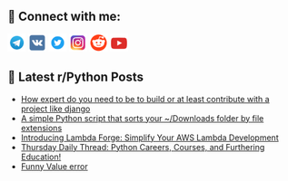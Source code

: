 ## 🔎 Connect with me:
[<img src="https://github.com/bullbesh/bullbesh/blob/main/images/Telegram.png" width="32" height="32" />](https://t.me/bullbesh)
[<img src="https://github.com/bullbesh/bullbesh/blob/main/images/VK.png" width="32" height="32" />](https://vk.com/bullbesh)
[<img src="https://github.com/bullbesh/bullbesh/blob/main/images/Twitter.png" width="32" height="32" />](https://twitter.com/bullbesh1)
[<img src="https://github.com/bullbesh/bullbesh/blob/main/images/Instagram.png" width="32" height="32" />](https://www.instagram.com/bullbesh)
[<img src="https://github.com/bullbesh/bullbesh/blob/main/images/Reddit.png" width="32" height="32" />](https://www.reddit.com/user/bullbesh)
[<img src="https://github.com/bullbesh/bullbesh/blob/main/images/YouTube.png" width="32" height="32" />](https://www.youtube.com/channel/UCtfjRs6uzgq5mfm8S06WTcg)

## 📕 Latest r/Python Posts
<!-- BLOG-POST-LIST:START -->
- [How expert do you need to be to build or at least contribute with a project like django](https://www.reddit.com/r/Python/comments/1ebti3f/how_expert_do_you_need_to_be_to_build_or_at_least/)
- [A simple Python script that sorts your ~/Downloads folder by file extensions](https://www.reddit.com/r/Python/comments/1ebq2b3/a_simple_python_script_that_sorts_your_downloads/)
- [Introducing Lambda Forge: Simplify Your AWS Lambda Development](https://www.reddit.com/r/Python/comments/1ebkzfd/introducing_lambda_forge_simplify_your_aws_lambda/)
- [Thursday Daily Thread: Python Careers, Courses, and Furthering Education!](https://www.reddit.com/r/Python/comments/1ebgo2f/thursday_daily_thread_python_careers_courses_and/)
- [Funny Value error](https://www.reddit.com/r/Python/comments/1ebgeas/funny_value_error/)
<!-- BLOG-POST-LIST:END -->
